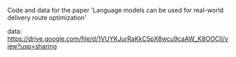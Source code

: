 Code and data for the paper 'Language models can be used for real-world delivery route optimization'

data: https://drive.google.com/file/d/1VUYKJurRaKkC5pX8wcu9caAW_K8OOCIl/view?usp=sharing
